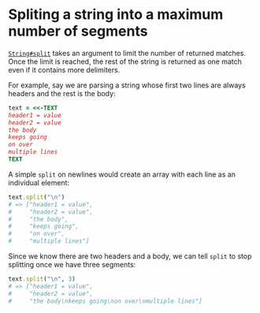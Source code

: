 # Spliting a string into a maximum number of segments

[`String#split`][split docs] takes an argument to limit the number of returned
matches. Once the limit is reached, the rest of the string is returned as one
match even if it contains more delimiters.

For example, say we are parsing a string whose first two lines are always
headers and the rest is the body:

```ruby
text = <<-TEXT
header1 = value
header2 = value
the body
keeps going
on over
multiple lines
TEXT
```

A simple `split` on newlines would create an array with each line as an
individual element:

```ruby
text.split("\n")
# => ["header1 = value",
#     "header2 = value",
#     "the body",
#     "keeps going",
#     "on over",
#     "multiple lines"]
```

Since we know there are two headers and a body, we can tell `split` to stop
splitting once we have three segments:

```ruby
text.split("\n", 3)
# => ["header1 = value",
#     "header2 = value",
#     "the body\nkeeps going\non over\nmultiple lines"]
```

[split docs]: http://www.ruby-doc.org/core-2.2.0/String.html#method-i-split
